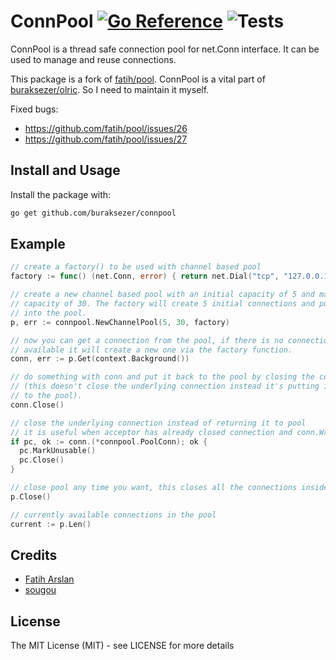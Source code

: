 # ConnPool [![Go Reference](https://pkg.go.dev/badge/github.com/buraksezer/connpool.svg)](https://pkg.go.dev/github.com/buraksezer/connpool) ![Tests](https://github.com/buraksezer/connpool/actions/workflows/ci.yaml/badge.svg)


ConnPool is a thread safe connection pool for net.Conn interface. It can be used to
manage and reuse connections.

This package is a fork of [fatih/pool](https://github.com/fatih/pool). ConnPool is a vital 
part of [buraksezer/olric](https://github.com/buraksezer/olric). So I need to maintain it myself.

Fixed bugs:

* https://github.com/fatih/pool/issues/26
* https://github.com/fatih/pool/issues/27

## Install and Usage

Install the package with:

```bash
go get github.com/buraksezer/connpool
```

## Example

```go
// create a factory() to be used with channel based pool
factory := func() (net.Conn, error) { return net.Dial("tcp", "127.0.0.1:4000") }

// create a new channel based pool with an initial capacity of 5 and maximum
// capacity of 30. The factory will create 5 initial connections and put it
// into the pool.
p, err := connpool.NewChannelPool(5, 30, factory)

// now you can get a connection from the pool, if there is no connection
// available it will create a new one via the factory function.
conn, err := p.Get(context.Background())

// do something with conn and put it back to the pool by closing the connection
// (this doesn't close the underlying connection instead it's putting it back
// to the pool).
conn.Close()

// close the underlying connection instead of returning it to pool
// it is useful when acceptor has already closed connection and conn.Write() returns error
if pc, ok := conn.(*connpool.PoolConn); ok {
  pc.MarkUnusable()
  pc.Close()
}

// close pool any time you want, this closes all the connections inside a pool
p.Close()

// currently available connections in the pool
current := p.Len()
```


## Credits

 * [Fatih Arslan](https://github.com/fatih)
 * [sougou](https://github.com/sougou)

## License

The MIT License (MIT) - see LICENSE for more details
